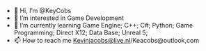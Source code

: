 - 👋 Hi, I’m @KeyCobs
- 👀 I’m interested in Game Development
- 🌱 I’m currently learning Game Engine; C++; C#; Python; Game Programming; Direct X12; Data Base; Unreal 5;
- 📫 How to reach me Kevinjacobs@live.nl/Keacobs@outlook,com

<!---
KeyCobs/KeyCobs is a ✨ special ✨ repository because its `README.md` (this file) appears on your GitHub profile.
You can click the Preview link to take a look at your changes.
--->
